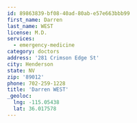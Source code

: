 ```yaml
---
id: 89863839-bf08-40ad-80ab-e57e663bbb99
first_name: Darren
last_name: WEST
license: M.D.
services:
  - emergency-medicine
category: doctors
address: '281 Crimson Edge St'
city: Henderson
state: NV
zip: '89012'
phone: 702-259-1228
title: 'Darren WEST'
_geoloc:
  lng: -115.05438
  lat: 36.017578
---
```


